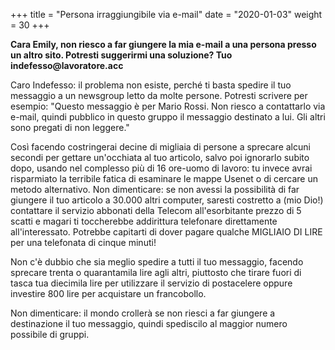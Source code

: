 +++
title = "Persona irraggiungibile via e-mail"
date = "2020-01-03"
weight = 30
+++

__Cara Emily, non riesco a far giungere la mia e-mail a una persona presso un altro sito. Potresti suggerirmi una soluzione? Tuo indefesso@lavoratore.acc__

Caro Indefesso: il problema non esiste, perché ti basta spedire il tuo messaggio a un newsgroup letto da molte persone. Potresti scrivere per esempio: "Questo messaggio è per Mario Rossi. Non riesco a contattarlo via e-mail, quindi pubblico in questo gruppo il messaggio destinato a lui. Gli altri sono pregati di non leggere."

Così facendo costringerai decine di migliaia di persone a sprecare alcuni secondi per gettare un'occhiata al tuo articolo, salvo poi ignorarlo subito dopo, usando nel complesso più di 16 ore-uomo di lavoro: tu invece avrai risparmiato la terribile fatica di esaminare le mappe Usenet o di cercare un metodo alternativo. Non dimenticare: se non avessi la possibilità di far giungere il tuo articolo a 30.000 altri computer, saresti costretto a (mio Dio!) contattare il servizio abbonati della Telecom all'esorbitante prezzo di 5 scatti e magari ti toccherebbe addirittura telefonare direttamente all'interessato. Potrebbe capitarti di dover pagare qualche MIGLIAIO DI LIRE per una telefonata di cinque minuti!

Non c'è dubbio che sia meglio spedire a tutti il tuo messaggio, facendo sprecare trenta o quarantamila lire agli altri, piuttosto che tirare fuori di tasca tua diecimila lire per utilizzare il servizio di postacelere oppure investire 800 lire per acquistare un francobollo.

Non dimenticare: il mondo crollerà se non riesci a far giungere a destinazione il tuo messaggio, quindi spediscilo al maggior numero possibile di gruppi.
